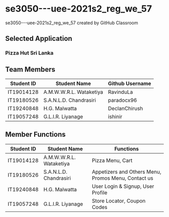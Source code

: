 # se3050---uee-2021s2_reg_we_57
se3050---uee-2021s2_reg_we_57 created by GitHub Classroom

## Selected Application

### Pizza Hut Sri Lanka

## Team Members

| Student ID | Student Name            | Github Username       |
|------------|-------------------------|-----------------------|
| IT19014128 | A.M.W.W.R.L. Wataketiya | RavinduLa             |
| IT19180526 | S.A.N.L.D. Chandrasiri  | paradocx96            |
| IT19240848 | H.G. Malwatta           | DeclanChirush         |
| IT19057248 | G.L.I.R. Liyanage       | ishinir               |

## Member Functions

| Student ID | Student Name            | Functions                                           |
|------------|-------------------------|-----------------------------------------------------|
| IT19014128 | A.M.W.W.R.L. Wataketiya | Pizza Menu, Cart                                    |
| IT19180526 | S.A.N.L.D. Chandrasiri  | Appetizers and Others Menu, Promos Menu, Contact us |
| IT19240848 | H.G. Malwatta           | User Login & Signup, User Profile                   |
| IT19057248 | G.L.I.R. Liyanage       | Store Locator, Coupon Codes                         |
